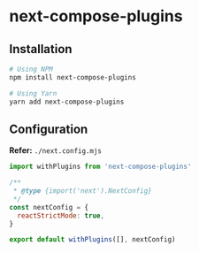 # next-compose-plugins

## Installation

```sh
# Using NPM
npm install next-compose-plugins

# Using Yarn
yarn add next-compose-plugins
```

## Configuration

**Refer:** `./next.config.mjs`

```mjs
import withPlugins from 'next-compose-plugins'

/**
 * @type {import('next').NextConfig}
 */
const nextConfig = {
  reactStrictMode: true,
}

export default withPlugins([], nextConfig)
```
